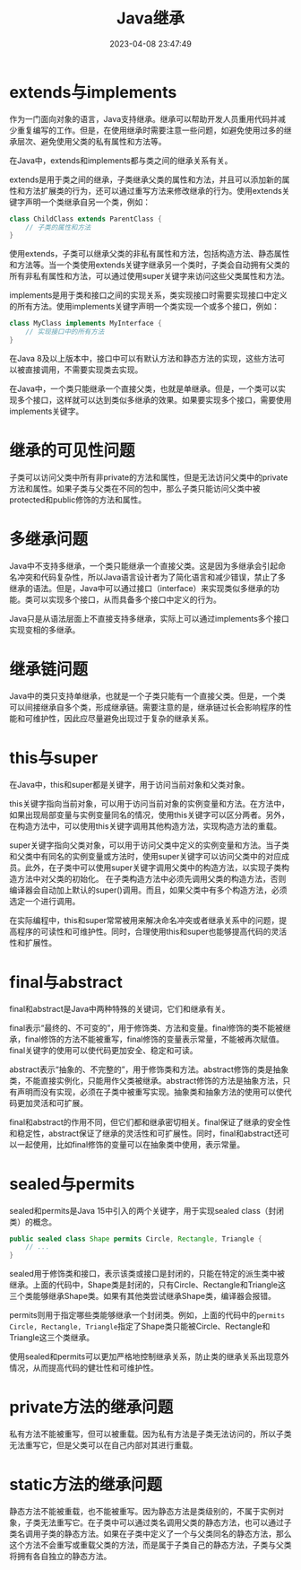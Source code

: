 ﻿---
title: Java继承
date: 2023-04-08 23:47:49
summary: 本文研究Java继承相关的语法知识与面试题，涉及extends、implements、this、super、final、abstract、sealed、permits、private、static等关键词。
tags:
- Java
categories:
- Java
---

# extends与implements

作为一门面向对象的语言，Java支持继承。继承可以帮助开发人员重用代码并减少重复编写的工作。但是，在使用继承时需要注意一些问题，如避免使用过多的继承层次、避免使用父类的私有属性和方法等。

在Java中，extends和implements都与类之间的继承关系有关。

extends是用于类之间的继承，子类继承父类的属性和方法，并且可以添加新的属性和方法扩展类的行为，还可以通过重写方法来修改继承的行为。使用extends关键字声明一个类继承自另一个类，例如：

```java
class ChildClass extends ParentClass {
    // 子类的属性和方法
}
```

使用extends，子类可以继承父类的非私有属性和方法，包括构造方法、静态属性和方法等。当一个类使用extends关键字继承另一个类时，子类会自动拥有父类的所有非私有属性和方法，可以通过使用super关键字来访问这些父类属性和方法。

implements是用于类和接口之间的实现关系，类实现接口时需要实现接口中定义的所有方法。使用implements关键字声明一个类实现一个或多个接口，例如：

```java
class MyClass implements MyInterface {
    // 实现接口中的所有方法
}
```

在Java 8及以上版本中，接口中可以有默认方法和静态方法的实现，这些方法可以被直接调用，不需要实现类去实现。

在Java中，一个类只能继承一个直接父类，也就是单继承。但是，一个类可以实现多个接口，这样就可以达到类似多继承的效果。如果要实现多个接口，需要使用implements关键字。

# 继承的可见性问题

子类可以访问父类中所有非private的方法和属性，但是无法访问父类中的private方法和属性。如果子类与父类在不同的包中，那么子类只能访问父类中被protected和public修饰的方法和属性。

# 多继承问题

Java中不支持多继承，一个类只能继承一个直接父类。这是因为多继承会引起命名冲突和代码复杂性，所以Java语言设计者为了简化语言和减少错误，禁止了多继承的语法。但是，Java中可以通过接口（interface）来实现类似多继承的功能。类可以实现多个接口，从而具备多个接口中定义的行为。

Java只是从语法层面上不直接支持多继承，实际上可以通过implements多个接口实现变相的多继承。

# 继承链问题

Java中的类只支持单继承，也就是一个子类只能有一个直接父类。但是，一个类可以间接继承自多个类，形成继承链。需要注意的是，继承链过长会影响程序的性能和可维护性，因此应尽量避免出现过于复杂的继承关系。

# this与super

在Java中，this和super都是关键字，用于访问当前对象和父类对象。

this关键字指向当前对象，可以用于访问当前对象的实例变量和方法。在方法中，如果出现局部变量与实例变量同名的情况，使用this关键字可以区分两者。另外，在构造方法中，可以使用this关键字调用其他构造方法，实现构造方法的重载。

super关键字指向父类对象，可以用于访问父类中定义的实例变量和方法。当子类和父类中有同名的实例变量或方法时，使用super关键字可以访问父类中的对应成员。此外，在子类中可以使用super关键字调用父类中的构造方法，以实现子类构造方法中对父类的初始化。
在子类构造方法中必须先调用父类的构造方法，否则编译器会自动加上默认的super()调用。而且，如果父类中有多个构造方法，必须选定一个进行调用。

在实际编程中，this和super常常被用来解决命名冲突或者继承关系中的问题，提高程序的可读性和可维护性。同时，合理使用this和super也能够提高代码的灵活性和扩展性。

# final与abstract

final和abstract是Java中两种特殊的关键词，它们和继承有关。

final表示“最终的、不可变的”，用于修饰类、方法和变量。final修饰的类不能被继承，final修饰的方法不能被重写，final修饰的变量表示常量，不能被再次赋值。final关键字的使用可以使代码更加安全、稳定和可读。

abstract表示“抽象的、不完整的”，用于修饰类和方法。abstract修饰的类是抽象类，不能直接实例化，只能用作父类被继承。abstract修饰的方法是抽象方法，只有声明而没有实现，必须在子类中被重写实现。抽象类和抽象方法的使用可以使代码更加灵活和可扩展。

final和abstract的作用不同，但它们都和继承密切相关。final保证了继承的安全性和稳定性，abstract保证了继承的灵活性和可扩展性。同时，final和abstract还可以一起使用，比如final修饰的变量可以在抽象类中使用，表示常量。

# sealed与permits

sealed和permits是Java 15中引入的两个关键字，用于实现sealed class（封闭类）的概念。

```java
public sealed class Shape permits Circle, Rectangle, Triangle {
    // ...
}
```

sealed用于修饰类和接口，表示该类或接口是封闭的，只能在特定的派生类中被继承。上面的代码中，Shape类是封闭的，只有Circle、Rectangle和Triangle这三个类能够继承Shape类。如果有其他类尝试继承Shape类，编译器会报错。

permits则用于指定哪些类能够继承一个封闭类。例如，上面的代码中的`permits Circle, Rectangle, Triangle`指定了Shape类只能被Circle、Rectangle和Triangle这三个类继承。

使用sealed和permits可以更加严格地控制继承关系，防止类的继承关系出现意外情况，从而提高代码的健壮性和可维护性。

# private方法的继承问题

私有方法不能被重写，但可以被重载。因为私有方法是子类无法访问的，所以子类无法重写它，但是父类可以在自己内部对其进行重载。

# static方法的继承问题

静态方法不能被重载，也不能被重写。因为静态方法是类级别的，不属于实例对象，子类无法重写它。在子类中可以通过类名调用父类的静态方法，也可以通过子类名调用子类的静态方法。如果在子类中定义了一个与父类同名的静态方法，那么这个方法不会重写或重载父类的方法，而是属于子类自己的静态方法，子类与父类将拥有各自独立的静态方法。
